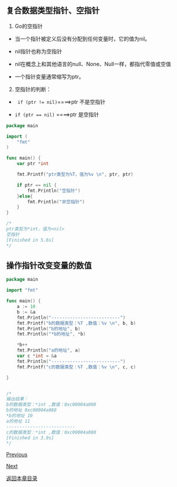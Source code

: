 ## 复合数据类型指针、空指针


1. Go的空指针

+ 当一个指针被定义后没有分配到任何变量时，它的值为nil。

+ nil指针也称为空指针

+ nil在概念上和其他语言的null、None、Null一样，都指代零值或空值

+ 一个指针变量通常缩写为ptr。

2. 空指针的判断：

+ ` if (ptr != nil)`====>ptr 不是空指针

+ `if (ptr == nil)` ====>ptr 是空指针


```go
package main

import (
	"fmt"
)

func main() {
	var ptr *int

	fmt.Printf("ptr类型为%T，值为%v \n", ptr, ptr)

	if ptr == nil {
		fmt.Println("空指针")
	}else{
		fmt.Println("非空指针")
	}
}

/*
ptr类型为*int，值为<nil> 
空指针
[Finished in 5.6s]
*/
```

## 操作指针改变变量的数值

```go
package main

import "fmt"

func main() {
	a := 10
	b := &a
	fmt.Println("--------------------------")
	fmt.Printf("b的数据类型：%T ,数值：%v \n", b, b)
	fmt.Println("b的地址", b)
	fmt.Println("*b的地址", *b)

	*b++
	fmt.Println("a的地址", a)
	var c *int = &a
	fmt.Println("--------------------------")
	fmt.Printf("c的数据类型：%T ,数值：%v \n", c, c)

}


/*
输出结果：
b的数据类型：*int ,数值：0xc00004a080 
b的地址 0xc00004a080
*b的地址 10
a的地址 11
--------------------------
c的数据类型：*int ,数值：0xc00004a080 
[Finished in 3.9s]
*/
```

[Previous](golang-pointDeclaration.md)

[Next](golang-point-functionparameter.md)

[返回本章目录](golang-intermediate-knowledge.md)